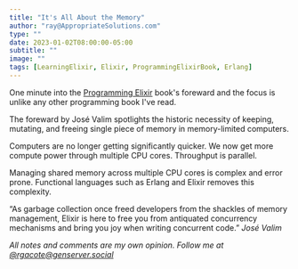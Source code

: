 ```yaml
---
title: "It's All About the Memory"
author: "ray@AppropriateSolutions.com"
type: ""
date: 2023-01-02T08:00:00-05:00
subtitle: ""
image: ""
tags: [LearningElixir, Elixir, ProgrammingElixirBook, Erlang]
---
```


One minute into the [Programming Elixir](https://pragprog.com/titles/elixir16/programming-elixir-1-6/)
book's foreward and the focus is unlike any other programming book I've read.

<!--more-->

The foreward by José Valim spotlights the historic necessity of keeping, mutating,
and freeing single piece of memory in memory-limited computers.

Computers are no longer getting significantly quicker.
We now get more compute power through multiple CPU cores.
Throughput is parallel.

Managing shared memory across multiple CPU cores is complex and error prone.
Functional languages such as Erlang and Elixir removes this complexity.

“As garbage collection once freed developers from the shackles of memory
management, Elixir is here to free you from antiquated concurrency
mechanisms and bring you joy when writing concurrent code.” _José Valim_

_All notes and comments are my own opinion. Follow me at [@rgacote@genserver.social](https://genserver.social/rgacote)_

